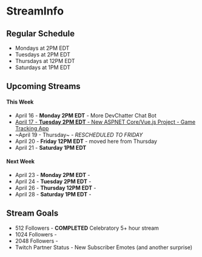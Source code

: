 # StreamInfo

## Regular Schedule

 - Mondays at 2PM EDT
 - Tuesdays at 2PM EDT
 - Thursdays at 12PM EDT
 - Saturdays at 1PM EDT
 

## Upcoming Streams

#### This Week

 - April 16 -  **Monday 2PM EDT** - More DevChatter Chat Bot
 - [April 17 - **Tuesday 2PM EDT** - New ASPNET Core/Vue.js Project - Game Tracking App](Streams/2018-04-17.md)
 - ~April 19 - Thursday~ - *RESCHEDULED TO FRIDAY*
 - April 20 - **Friday 12PM EDT** - moved here from Thursday
 - April 21 - **Saturday 1PM EDT**

#### Next Week

 - April 23 - **Monday 2PM EDT** -
 - April 24 - **Tuesday 2PM EDT** -
 - April 26 - **Thursday 12PM EDT** -
 - April 28 - **Saturday 1PM EDT** -
 
## Stream Goals

 - 512 Followers - **COMPLETED** Celebratory 5+ hour stream
 - 1024 Followers - 
 - 2048 Followers - 
 - Twitch Partner Status - New Subscriber Emotes (and another surprise)
